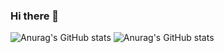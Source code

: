 ### Hi there 👋

<!--
**wnsdnn/wnsdnn** is a ✨ _special_ ✨ repository because its `README.md` (this file) appears on your GitHub profile.

Here are some ideas to get you started:

- 🔭 I’m currently working on ...
- 🌱 I’m currently learning ...
- 👯 I’m looking to collaborate on ...
- 🤔 I’m looking for help with ...
- 💬 Ask me about ...
- 📫 How to reach me: ...
- 😄 Pronouns: ...
- ⚡ Fun fact: ...
-->


![Anurag's GitHub stats](https://github-readme-stats.vercel.app/api?username=wnsdnn&count_private=true)
![Anurag's GitHub stats](https://github-readme-stats.vercel.app/api?username=wnsdnn&show_icons=true&theme=tokyonight)

